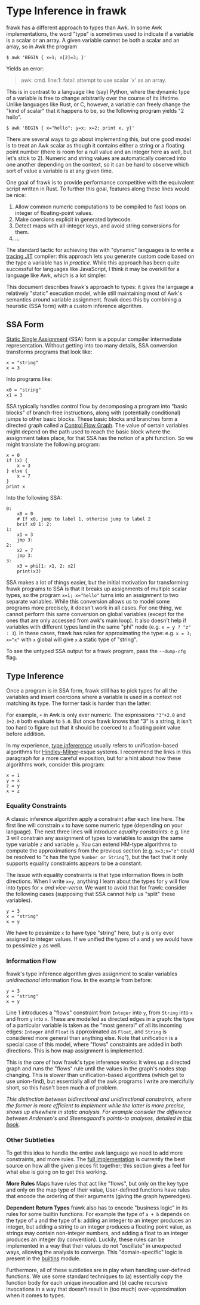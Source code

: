 # Type Inference in frawk

frawk has a different approach to types than Awk. In some Awk implementations,
the word "type" is sometimes used to indicate if a variable is a scalar or an
array. A given variable cannot be both a scalar and an array, so in Awk the
program

```
$ awk 'BEGIN { x=1; x[2]=3; }'
```

Yields an error:

> awk: cmd. line:1: fatal: attempt to use scalar `x' as an array.

This is in contrast to a language like (say) Python, where the dynamic type of a
variable is free to change arbitrarily over the course of its lifetime. Unlike
languages like Rust, or C, however, a variable can freely change the "kind of
scalar" that it happens to be, so the following program yields "2 hello".

```
$ awk 'BEGIN { x="hello"; y=x; x=2; print x, y}'
```

There are several ways to go about implementing this, but one good model is to
treat an Awk scalar as though it contains either a string or a floating point
number (there is room for a null value and an integer here as well, but let's
stick to 2). Numeric and string values are automatically coerced into one
another depending on the context, so it can be hard to observe which sort of
value a variable is at any given time. 

One goal of frawk is to provide performance competitive with the equivalent
script written in Rust. To further this goal, features along these lines would
be nice:

1. Allow common numeric computations to be compiled to fast loops on integer of
   floating-point values. 
2. Make coercions explicit in generated bytecode.
3. Detect maps with all-integer keys, and avoid string conversions for them.
4. ... 

The standard tactic for achieving this with "dynamic" languages is to write a
[tracing JIT](https://en.wikipedia.org/wiki/Tracing_just-in-time_compilation)
compiler: this approach lets you generate custom code based on the type a
variable has _in practice_. While this approach has been quite successful for
languages like JavaScript, I think it may be overkill for a language like Awk,
which is a lot simpler.

This document describes frawk's approach to types: it gives the language a
relatively "static" execution model, while still maintaining most of Awk's
semantics around variable assignment. frawk does this by combining a heuristic
(SSA form) with a custom inference algorithm.

## SSA Form

[Static Single
Assignment](https://en.wikipedia.org/wiki/Static_single_assignment_form) (SSA)
form is a popular compiler intermediate representation. Without getting into too
many details, SSA conversion transforms programs that look like:

```
x = "string"
x = 3
```
Into programs like:
```
x0 = "string"
x1 = 3
```

SSA typically handles control flow by decomposing a program into "basic blocks"
of branch-free instructions, along with (potentially conditional) jumps to other
basic blocks. These basic blocks and branches form a directed graph called a
[Control Flow Graph](https://en.wikipedia.org/wiki/Control-flow_graph). The
value of certain variables might depend on the path used to reach the basic
block where the assignment takes place, for that SSA has the notion of a phi
function. So we might translate the following program:

```
x = 0
if (x) {
    x = 3
} else {
    x = 7
}
print x
```

Into the following SSA:
```
0:
    x0 = 0
    # If x0, jump to label 1, otherise jump to label 2
    brif x0 1: 2:
1:
    x1 = 3
    jmp 3:
2:
    x2 = 7
    jmp 3:
3:
    x3 = phi[1: x1, 2: x2]
    print(x3)
```

SSA makes a lot of things easier, but the initial motivation for transforming
frawk programs to SSA is that it breaks up assignments of multiple scalar types,
so the program `x=1; x="hello"` turns into an assignment to two separate
variables. While this conversion allows us to model some programs more
precisely, it doesn't work in all cases. For one thing, we cannot perform this
same conversion on global variables (except for the ones that are only accessed
from awk's main loop).  It also doesn't help if variables with different types
land in the same "phi" node (e.g. `x = y ? "z" : 3`). In these cases, frawk has
rules for approximating the type: e.g. `x = 3; x="x"` with `x` global will give
`x` a static type of "string".

To see the untyped SSA output for a frawk program, pass the `--dump-cfg` flag.

## Type Inference

Once a program is in SSA form, frawk still has to pick types for all the
variables and insert coercions where a variable is used in a context not
matching its type. The former task is harder than the latter:

For example, `+` in Awk is only ever numeric. The expressions `"3"+2.0` and `3+2.0`
both evaluate to `5.0`. But once frawk knows that "3" is a string, it isn't too
hard to figure out that it should be coerced to a floating point value before
addition.

In my experience, [type
infererence](https://papl.cs.brown.edu/2017/Type_Inference.html) usually refers to
unification-based algorithms for
[Hindley-Milner](https://en.wikipedia.org/wiki/Hindley%E2%80%93Milner_type_system)-esque
systems. I recommend the links in this paragraph for a more careful exposition,
but for a hint about how these algorithms work, consider this program:

```
x = 1
y = x
z = y
x = z
```

### Equality Constraints

A classic inference algorithm apply a constraint after each line here. The first
line will constrain `x` to have some numeric type (depending on your language).
The next three lines will introduce _equality constraints_: e.g. line 3 will
constrain any assignment of types to variables to assign the same type variable
`z` and variable `y`. You can extend HM-type algorithms to compute the
approximations from the previous section (e.g. `x=3;x="z"` could be resolved to
"x has the type `Number or String`"), but the fact that it only supports
equality constraints appears to be a constant.

The issue with equality constraints is that type information flows in both
directions. When I write `x=y`, anything I learn about the types for `y` will
flow into types for `x` _and vice-versa_. We want to avoid that for frawk:
consider the following cases (supposing that SSA cannot help us "split" these
variables).

```
y = 3
x = "string"
x = y
```

We have to pessimize `x` to have type "string" here, but `y` is only ever
assigned to integer values. If we unified the types of `x` and `y` we would have
to pessimize `y` as well. 

### Information Flow

frawk's type inference algorithm gives assignment to scalar variables
_unidirectional_ information flow. In the example from before:

```
y = 3
x = "string"
x = y
```

Line 1 introduces a "flows" constraint from `Integer` into `y`, from `String`
into `x` and from `y` into `x`. These are modelled as directed edges in a graph:
the type of a particular variable is taken as the "most general" of all its incoming
edges: `Integer` and `Float` is approximated as `Float`, and `String` is
considered more general than anything else. Note that unification is a special
case of this model, where "flows" constraints are added in both directions. This
is how map assignment is implemented.

This is the core of how frawk's type inference works: it wires up a directed
graph and runs the "flows" rule until the values in the graph's nodes stop
changing. This is slower than unification-based algorithms (which get to use
union-find), but essentially all of the awk programs I write are mercifully
short, so this hasn't been much a of problem.

_This distinction between bidirectional and unidirectional constraints, where
the former is more efficient to implement while the latter is more precise,
shows up elsewhere in static analysis. For example consider the difference
between Andersen's and Steensgaard's points-to analyses, detailed in [this
book](https://cs.au.dk/~amoeller/spa/)._

### Other Subtleties

To get this idea to handle the entire awk language we need to add more
constraints, and more rules. The [full
implementation](https://github.com/ezrosent/frawk/blob/master/src/types.rs) is
currently the best source on how all the given pieces fit together; this section
gives a feel for what else is going on to get this working.

**More Rules** Maps have rules that act like "flows", but only on the key type
and only on the map type of their value, User-defined functions have rules that
encode the ordering of their arguments (giving the graph hyperedges).

**Dependent Return Types** frawk also has to encode "business logic" in its
rules for some builtin functions. For example the type of `a + b` depends on the
type of `a` and the type of `b`: adding an integer to an integer produces an
integer, but adding a string to an integer produces a floating point value, as
strings may contain non-integer numbers, and adding a float to an integer
produces an integer (by convention). Luckily, these rules can be implemented in
a way that their values do not "oscillate" in unexpected ways, allowing the
analysis to converge. This "domain-specific" logic is present in the
[builtins](https://github.com/ezrosent/frawk/blob/master/src/builtins.rs)
module.

Furthermore, all of these subtleties are in play when handling user-defined
functions. We use some standard techniques to (a) essentially copy the function
body for each unique invocation and (b) cache recursive invocations in a way
that doesn't result in (too much) over-approximation when it comes to types.

